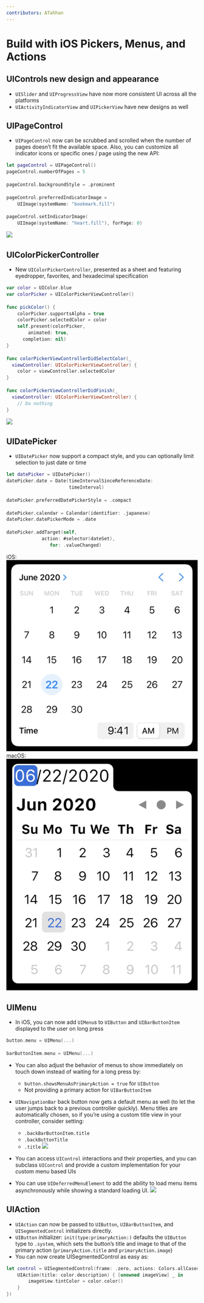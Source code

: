 ```yaml
---
contributors: ATahhan
---
```


# Build with iOS Pickers, Menus, and Actions


## UIControls new design and appearance
* `UISlider` and `UIProgressView` have now more consistent UI across all the platforms
* `UIActivityIndicatorView` and `UIPickerView` have new designs as well


## UIPageControl
* `UIPageControl` now can be scrubbed and scrolled when the number of pages doesn’t fit the available space. Also, you can customize all indicator icons or specific ones / page using the new API:
```swift
let pageControl = UIPageControl()
pageControl.numberOfPages = 5

pageControl.backgroundStyle = .prominent

pageControl.preferredIndicatorImage =
    UIImage(systemName: "bookmark.fill")

pageControl.setIndicatorImage(
    UIImage(systemName: "heart.fill"), forPage: 0)
```
![][UIPageControl]


## UIColorPickerController
* New `UIColorPickerController`, presented as a sheet and featuring eyedropper, favorites, and hexadecimal specification
```swift
var color = UIColor.blue
var colorPicker = UIColorPickerViewController()

func pickColor() {
    colorPicker.supportsAlpha = true
    colorPicker.selectedColor = color
    self.present(colorPicker,
        animated: true,
      completion: nil)
}

func colorPickerViewControllerDidSelectColor(_
  viewController: UIColorPickerViewController) {
    color = viewController.selectedColor
}

func colorPickerViewControllerDidFinish(_
  viewController: UIColorPickerViewController) {
    // Do nothing
}
```
![][UIColorPickerController]


## UIDatePicker
* `UIDatePicker` now support a compact style, and you can optionally limit selection to just date or time
```swift
let datePicker = UIDatePicker()
datePicker.date = Date(timeIntervalSinceReferenceDate:
                       timeInterval)

datePicker.preferredDatePickerStyle = .compact

datePicker.calendar = Calendar(identifier: .japanese)
datePicker.datePickerMode = .date

datePicker.addTarget(self,
             action: #selector(dateSet),
                for: .valueChanged)
```
iOS: ![iOS][UIDatePicker-iOS]  macOS: ![macOS][UIDatePicker-macOS]


## UIMenu
* In iOS, you can now add `UIMenu`s to `UIButton` and `UIBarButtonItem` displayed to the user on long press
```swift
button.menu = UIMenu(...)

barButtonItem.menu = UIMenu(...)
```
* You can also adjust the behavior of menus to show immediately on touch down instead of waiting for a long press by:
	* `button.showsMenuAsPrimaryAction = true` for `UIButton`
	* Not providing a primary action for `UIBarButtonItem`

* `UINavigationBar` back button now gets a default menu as well (to let the user jumps back to a previous controller quickly). Menu titles are automatically chosen, so if you’re using a custom title view in your controller, consider setting:
	* `.backBarButtonItem.title`
	* `.backButtonTitle`
	* `.title`
 ![][ NavigationBarBackButtonMenu]

* You can access `UIControl` interactions and their properties, and you can subclass `UIControl` and provide a custom implementation for your custom menu based UIs
	 
* You can use `UIDeferredMenuElement` to add the ability to load menu items asynchronously while showing a standard loading UI.
![][UIDeferredMenuElement] 

## UIAction
* `UIAction` can now be passed to `UIButton`, `UIBarButtonItem`, and `UISegmentedControl` initializers directly.
* `UIButton` initializer: `init(type:primaryAction:)` defaults the `UIButton` type to `.system`, which sets the button’s title and image to that of the primary action (`primaryAction.title` and `primaryAction.image`)
* You can now create UISegmentedControl as easy as:
```swift
let control = UISegmentedControl(frame: .zero, actions: Colors.allCases.map { color in 
	UIAction(title: color.description) { [unowned imageView] _ in 
		imageView.tintColor = color.color()
	}
})
```

[UIPageControl]: ../../../images/notes/wwdc20/10052/UIPageControl.png 
[UIColorPickerController]: ../../../images/notes/wwdc20/10052/UIColorPickerController.png
[UIDatePicker-iOS]: ../../../images/notes/wwdc20/10052/UIDatePicker-iOS.png
[UIDatePicker-macOS]:../../../images/notes/wwdc20/10052/UIDatePicker-macOS.png
[NavigationBarBackButtonMenu]: ../../../images/notes/wwdc20/10052/NavigationBarBackButtonMenu.png
[UIDeferredMenuElement]: ../../../images/notes/wwdc20/10052/UIDeferredMenuElement.png
